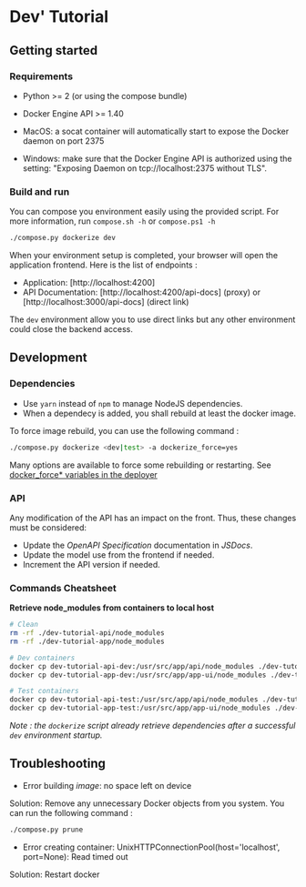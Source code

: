 # Dev' Tutorial

## Getting started

### Requirements

* Python >= 2 (or using the compose bundle)
* Docker Engine API >= 1.40

* MacOS: a socat container will automatically start to expose the Docker daemon on port 2375
* Windows: make sure that the Docker Engine API is authorized using the setting: "Exposing Daemon on tcp://localhost:2375 without TLS".

### Build and run

You can compose you environment easily using the provided script.
For more information, run `compose.sh -h` or `compose.ps1 -h`

```bash
./compose.py dockerize dev
```

When your environment setup is completed, your browser will open the application frontend.
Here is the list of endpoints :
* Application: [http://localhost:4200]
* API Documentation: [http://localhost:4200/api-docs] (proxy) or [http://localhost:3000/api-docs] (direct link)

The `dev` environment allow you to use direct links but any other environment could close the backend access.

## Development

### Dependencies

* Use `yarn` instead of `npm` to manage NodeJS dependencies.
* When a dependecy is added, you shall rebuild at least the docker image.

To force image rebuild, you can use the following command :

```bash
./compose.py dockerize <dev|test> -a dockerize_force=yes
```

Many options are available to force some rebuilding or restarting. See [docker_force* variables in the deployer](./dev-tutorial-deployer/roles/dockerize/defaults/main.yml)

### API

Any modification of the API has an impact on the front. Thus, these changes must be considered:
* Update the *OpenAPI Specification* documentation in *JSDocs*.
* Update the model use from the frontend if needed.
* Increment the API version if needed.


### Commands Cheatsheet

**Retrieve node_modules from containers to local host**

```bash
# Clean 
rm -rf ./dev-tutorial-api/node_modules
rm -rf ./dev-tutorial-app/node_modules

# Dev containers
docker cp dev-tutorial-api-dev:/usr/src/app/api/node_modules ./dev-tutorial-api/
docker cp dev-tutorial-app-dev:/usr/src/app/app-ui/node_modules ./dev-tutorial-app/

# Test containers
docker cp dev-tutorial-api-test:/usr/src/app/api/node_modules ./dev-tutorial-api/
docker cp dev-tutorial-app-test:/usr/src/app/app-ui/node_modules ./dev-tutorial-app/
```

_Note : the `dockerize` script already retrieve dependencies after a successful `dev` environment startup._

## Troubleshooting

* Error building *image*: no space left on device

Solution: Remove any unnecessary Docker objects from you system.
You can run the following command :

```bash
./compose.py prune
```

* Error creating container: UnixHTTPConnectionPool(host='localhost', port=None): Read timed out

Solution: Restart docker
